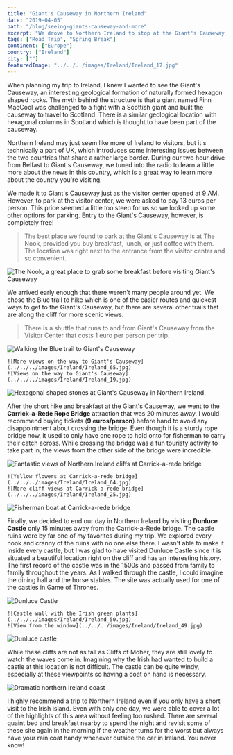 ```yaml
---
title: "Giant's Causeway in Northern Ireland"
date: "2019-04-05"
path: "/blog/seeing-giants-causeway-and-more"
excerpt: "We drove to Northern Ireland to stop at the Giant's Causeway, but found so much more to see with Carrick-a-Rede bridge and Dunluce Castle."
tags: ["Road Trip", "Spring Break"]
continent: ["Europe"]
country: ["Ireland"]
city: [""]
featuredImage: "../../../images/Ireland/Ireland_17.jpg"
---
```


When planning my trip to Ireland, I knew I wanted to see the Giant's Causeway, an interesting geological formation of naturally formed hexagon shaped rocks. The myth behind the structure is that a giant named Finn MacCool was challenged to a fight with a Scottish giant and built the causeway to travel to Scotland. There is a similar geological location with hexagonal columns in Scotland which is thought to have been part of the causeway.

Northern Ireland may just seem like more of Ireland to visitors, but it's technically a part of UK, which introduces some interesting issues between the two countries that share a rather large border. During our two hour drive from Belfast to Giant's Causeway, we tuned into the radio to learn a little more about the news in this country, which is a great way to learn more about the country you're visiting.

We made it to Giant's Causeway just as the visitor center opened at 9 AM. However, to park at the visitor center, we were asked to pay 13 euros per person. This price seemed a little too steep for us so we looked up some other options for parking. Entry to the Giant's Causeway, however, is completely free!

> The best place we found to park at the Giant's Causeway is at The Nook, provided you buy breakfast, lunch, or just coffee with them. The location was right next to the entrance from the visitor center and so convenient.

![The Nook, a great place to grab some breakfast before visiting Giant's Causeway](../../../images/Ireland/Ireland_16.jpg)

We arrived early enough that there weren't many people around yet. We chose the Blue trail to hike which is one of the easier routes and quickest ways to get to the Giant's Causeway, but there are several other trails that are along the cliff for more scenic views.

> There is a shuttle that runs to and from Giant's Causeway from the Visitor Center that costs 1 euro per person per trip.


![Walking the Blue trail to Giant's Causeway](../../../images/Ireland/Ireland_18.jpg)

```grid|2|
![More views on the way to Giant's Causeway](../../../images/Ireland/Ireland_65.jpg)
![Views on the way to Giant's Causeway](../../../images/Ireland/Ireland_19.jpg)
```

![Hexagonal shaped stones at Giant's Causeway in Northern Ireland](../../../images/Ireland/Ireland_17.jpg)

After the short hike and breakfast at the Giant's Causeway, we went to the **Carrick-a-Rede Rope Bridge** attraction that was 20 minutes away. I would recommend buying tickets (**9 euros/person**) before hand to avoid any disappointment about crossing the bridge. Even though it is a sturdy rope bridge now, it used to only have one rope to hold onto for fisherman to carry their catch across. While crossing the bridge was a fun touristy activity to take part in, the views from the other side of the bridge were incredible.


![Fantastic views of Northern Ireland cliffs at Carrick-a-rede bridge](../../../images/Ireland/Ireland_24.jpg)

```grid|2|
![Yellow flowers at Carrick-a-rede bridge](../../../images/Ireland/Ireland_64.jpg)
![More cliff views at Carrick-a-rede bridge](../../../images/Ireland/Ireland_25.jpg)
```
![Fisherman boat at Carrick-a-rede bridge](../../../images/Ireland/Ireland_26.jpg)

Finally, we decided to end our day in Northern Ireland by visiting **Dunluce Castle** only 15 minutes away from the Carrick-a-Rede bridge. The castle ruins were by far one of my favorites during my trip. We explored every nook and cranny of the ruins with no one else there. I wasn't able to make it inside every castle, but I was glad to have visited Dunluce Castle since it is situated a beautiful location right on the cliff and has an interesting history. The first record of the castle was in the 1500s and passed from family to family throughout the years. As I walked through the castle, I could imagine the dining hall and the horse stables. The site was actually used for one of the castles in Game of Thrones. 


![Dunluce Castle](../../../images/Ireland/Ireland_0.jpg)

```grid|2|
![Castle wall with the Irish green plants](../../../images/Ireland/Ireland_50.jpg)
![View from the window](../../../images/Ireland/Ireland_49.jpg)
```
![Dunluce castle](../../../images/Ireland/Ireland_47.jpg)

While these cliffs are not as tall as Cliffs of Moher, they are still lovely to watch the waves come in. Imagining why the Irish had wanted to build a castle at this location is not difficult. The castle can be quite windy, especially at these viewpoints so having a coat on hand is necessary. 

![Dramatic northern Ireland coast](../../../images/Ireland/Ireland_48.jpg)

I highly recommend a trip to Northern Ireland even if you only have a short visit to the Irish island. Even with only one day, we were able to cover a lot of the highlights of this area without feeling too rushed. There are several quaint bed and breakfast nearby to spend the night and revisit some of these site again in the morning if the weather turns for the worst but always have your rain coat handy whenever outside the car in Ireland. You never know!